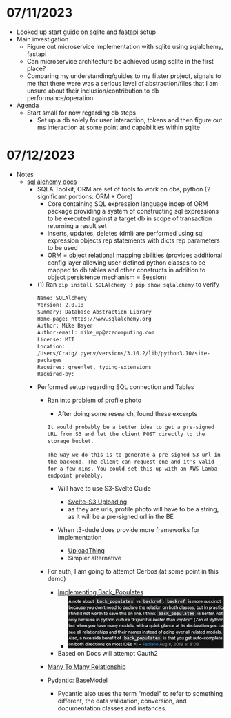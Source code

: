 # 07/11/2023
- Looked up start guide on sqlite and fastapi setup
- Main investigation
    - Figure out microservice implementation with sqlite using sqlalchemy, fastapi
    - Can microservice architecture be achieved using sqlite in the first place?
    - Comparing my understanding/guides to my fitster project, signals to me that there were was a serious level of abstraction/files that I am unsure about their inclusion/contribution to db performance/operation
- Agenda
    - Start small for now regarding db steps
        - Set up a db solely for user interaction, tokens and then figure out ms interaction at some point and capabilities within sqlite

# 07/12/2023
- Notes
    - [sql alchemy docs](https://docs.sqlalchemy.org/en/20/intro.html)
        - SQLA Toolkit, ORM are set of tools to work on dbs, python (2 significant portions: ORM + Core)
            - Core containing SQL expression language indep of ORM package providing a system of constructing sql expressions to be executed against a target db in scope of transaction returning a result set
            - inserts, updates, deletes (dml) are performed using sql expression objects rep statements with dicts rep parameters to be used
            - ORM = object relational mapping abilities (provides additional config layer allowing user-defined python classes to be mapped to db tables and other constructs in addition to object persistence mechanism = Session)
        - (1) Ran  `pip install SQLAlchemy` -> `pip show sqlalchemy` to verify
            ```
            Name: SQLAlchemy
            Version: 2.0.18
            Summary: Database Abstraction Library
            Home-page: https://www.sqlalchemy.org
            Author: Mike Bayer
            Author-email: mike_mp@zzzcomputing.com
            License: MIT
            Location: /Users/Craig/.pyenv/versions/3.10.2/lib/python3.10/site-packages
            Requires: greenlet, typing-extensions
            Required-by:
            ```
        - Performed setup regarding SQL connection and Tables
            - Ran into problem of profile photo
                * After doing some research, found these excerpts
                ```
                It would probably be a better idea to get a pre-signed URL from S3 and let the client POST directly to the storage bucket.

                The way we do this is to generate a pre-signed S3 url in the backend. The client can request one and it's valid for a few mins. You could set this up with an AWS Lamba endpoint probably.
                ```
                - Will have to use S3-Svelte Guide
                    * [Svelte-S3 Uploading](https://rodneylab.com/sveltekit-s3-compatible-storage/)
                    - as they are urls, profile photo will have to be a string, as it will be a pre-signed url in the BE

                - When t3-dude does provide more frameworks for implementation
                    - [UploadThing](https://docs.uploadthing.com/solid)
                    - Simpler alternative

            - For auth, I am going to attempt Cerbos (at some point in this demo)
                - [Implementing Back_Populates](https://stackoverflow.com/questions/39869793/when-do-i-need-to-use-sqlalchemy-back-populates)
                    - ![Back P Pref](../docs/Images/Preference%20Towards%20Back%20Populates.png)
                - Based on Docs will attempt Oauth2

            - [Many To Many Relationship](https://stackoverflow.com/questions/5756559/how-to-build-many-to-many-relations-using-sqlalchemy-a-good-example)

            - Pydantic: BaseModel
                - Pydantic also uses the term "model" to refer to something different, the data validation, conversion, and documentation classes and instances.
